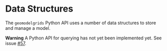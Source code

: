 # Data Structures

The `geomodelgrids` Python API uses a number of data structures to store and manage a
model.

**Warning** A Python API for querying has not yet been implemented yet. See issue [#57](https://github.com/baagaard-usgs/geomodelgrids/issues/57).

